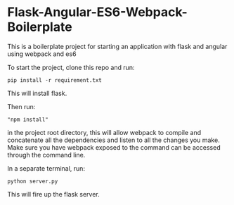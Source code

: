 # Flask-Angular-ES6-Webpack-Boilerplate
This is a boilerplate project for starting an application with flask and angular using webpack and es6

To start the project, clone this repo and run:
```text
pip install -r requirement.txt
```
This will install flask.

Then run:
```text
"npm install"
```
in the project root directory, this will allow webpack to compile and concatenate all the dependencies and listen to all the changes you make. Make sure you have webpack exposed to the command can be accessed through the command line.

In a separate terminal, run:
```text
python server.py
```
This will fire up the flask server. 
